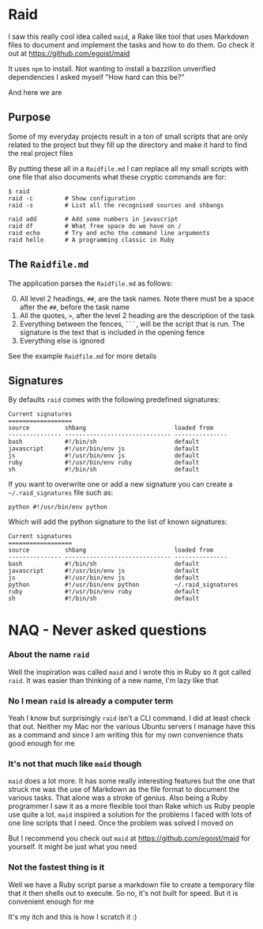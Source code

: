# Raid

I saw this really cool idea called `maid`, a Rake like tool that uses Markdown files to document and implement the tasks and how to do them. Go check it out at https://github.com/egoist/maid

It uses `npm` to install. Not wanting to install a bazzilion unverified dependencies I asked myself "How hard can this be?"

And here we are

## Purpose

Some of my everyday projects result in a ton of small scripts that are only related to the project but they fill up the directory and make it hard to find the real project files

By putting these all in a `Raidfile.md` I can replace all my small scripts with one file that also documents what these cryptic commands are for:

	$ raid
	raid -c         # Show configuration
	raid -s         # List all the recognised sources and shbangs
	
	raid add        # Add some numbers in javascript
	raid df         # What free space do we have on /
	raid echo       # Try and echo the command line arguments
	raid hello      # A programming classic in Ruby

## The `Raidfile.md`

The application parses the `Raidfile.md` as follows:

0. All level 2 headings, `##`, are the task names. Note there must be a space after the `##`, before the task name
0. All the quotes, `>`, after the level 2 heading are the description of the task
0. Everything between the fences, <code>```</code>, will be the script that is run. The signature is the text that is included in the opening fence
0. Everything else is ignored

See the example `Raidfile.md` for more details

## Signatures

By defaults `raid` comes with the following predefined signatures:

	Current signatures
	==================
	source          shbang                         loaded from
	--------------- ------------------------------ ---------------
	bash            #!/bin/sh                      default
	javascript      #!/usr/bin/env js              default
	js              #!/usr/bin/env js              default
	ruby            #!/usr/bin/env ruby            default
	sh              #!/bin/sh                      default

If you want to overwrite one or add a new signature you can create a `~/.raid_signatures` file such as:

	python #!/usr/bin/env python

Which will add the python signature to the list of known signatures:

	Current signatures
	==================
	source          shbang                         loaded from
	--------------- ------------------------------ ---------------
	bash            #!/bin/sh                      default
	javascript      #!/usr/bin/env js              default
	js              #!/usr/bin/env js              default
	python          #!/usr/bin/env python          ~/.raid_signatures
	ruby            #!/usr/bin/env ruby            default
	sh              #!/bin/sh                      default

# NAQ - Never asked questions

### About the name `raid`

Well the inspiration was called `maid` and I wrote this in Ruby so it got called `raid`. It was easier than thinking of a new name, I'm lazy like that

### No I mean `raid` is already a computer term

Yeah I know but surprisingly `raid` isn't a CLI command. I did at least check that out. Neither my Mac nor the various Ubuntu servers I manage have this as a command and since I am writing this for my own convenience thats good enough for me

### It's not that much like `maid` though

`maid` does a lot more. It has some really interesting features but the one that struck me was the use of Markdown as the file format to document the various tasks. That alone was a stroke of genius. Also being a Ruby programmer I saw it as a more flexible tool than Rake which us Ruby people use quite a lot. `maid` inspired a solution for the problems I faced with lots of one line scripts that I need. Once the problem was solved I moved on

But I recommend you check out `maid` at https://github.com/egoist/maid for yourself. It might be just what you need

### Not the fastest thing is it

Well we have a Ruby script parse a markdown file to create a temporary file that it then shells out to execute. So no, it's not built for speed. But it is convenient enough for me

It's my itch and this is how I scratch it :)
